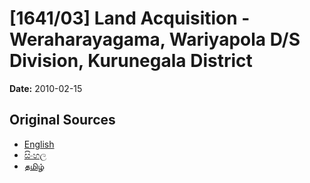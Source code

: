 # [1641/03] Land Acquisition - Weraharayagama, Wariyapola D/S Division, Kurunegala District

**Date:** 2010-02-15

## Original Sources

- [English](https://documents.gov.lk/view/extra-gazettes/2010/2/1641-03_E.pdf)
- [සිංහල](https://documents.gov.lk/view/extra-gazettes/2010/2/1641-03_S.pdf)
- [தமிழ்](https://documents.gov.lk/view/extra-gazettes/2010/2/1641-03_T.pdf)
